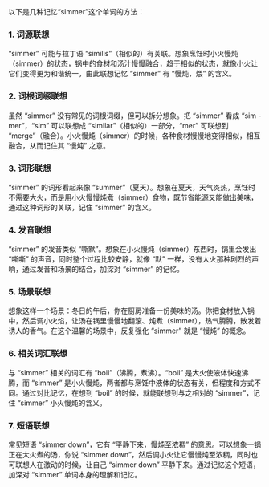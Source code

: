 以下是几种记忆“simmer”这个单词的方法：

### 1. 词源联想
“simmer” 可能与拉丁语 “similis”（相似的）有关联。想象烹饪时小火慢炖（simmer）的状态，锅中的食材和汤汁慢慢融合，趋于相似的状态，就像小火让它们变得更为和谐统一，由此联想记忆 “simmer” 有 “慢炖，煨” 的含义。

### 2. 词根词缀联想
虽然 “simmer” 没有常见的词根词缀，但可以拆分想象。把 “simmer” 看成 “sim - mer”，“sim” 可以联想成 “similar”（相似的）一部分，“mer” 可联想到 “merge”（融合）。小火慢炖（simmer）的时候，各种食材慢慢地变得相似，相互融合，从而记住其 “慢炖” 之意。

### 3. 词形联想
“simmer” 的词形看起来像 “summer”（夏天）。想象在夏天，天气炎热，烹饪时不需要大火，而是用小火慢慢炖煮（simmer）食物，既节省能源又能做出美味，通过这种词形的关联，记住 “simmer” 的含义。

### 4. 发音联想
“simmer” 的发音类似 “嘶默”。想象在小火慢炖（simmer）东西时，锅里会发出 “嘶嘶” 的声音，同时整个过程比较安静，就像 “默” 一样，没有大火那种剧烈的声响，通过发音和场景的结合，加深对 “simmer” 的记忆。

### 5. 场景联想
想象这样一个场景：冬日的午后，你在厨房准备一份美味的汤。你把食材放入锅中，然后调小火焰，让汤在锅里慢慢地翻滚、炖煮（simmer），热气腾腾，散发着诱人的香气。在这个温馨的场景中，反复强化 “simmer” 就是 “慢炖” 的概念。

### 6. 相关词汇联想
与 “simmer” 相关的词汇有 “boil”（沸腾，煮沸）。“boil” 是大火使液体快速沸腾，而 “simmer” 是小火慢炖，两者都与烹饪中液体的状态有关，但程度和方式不同。通过对比记忆，在想到 “boil” 的时候，就能联想到与之相对的 “simmer”，记住 “simmer” 小火慢炖的含义。

### 7. 短语联想
常见短语 “simmer down”，它有 “平静下来，慢炖至浓稠” 的意思。可以想象一锅正在大火煮的汤，你说 “simmer down”，然后调小火让它慢慢炖至浓稠，同时也可联想人在激动的时候，让自己 “simmer down” 平静下来。通过记忆这个短语，加深对 “simmer” 单词本身的理解和记忆。 